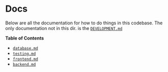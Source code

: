# Docs

Below are all the documentation for how to do things in this codebase. The only documentation not in this dir. is the [`DEVELOPMENT.md`](../DEVELOPMENT.md)

**Table of Contents**

- [`database.md`](./database.md)
- [`testing.md`](./testing.md)
- [`frontend.md`](./frontend.md)
- [`backend.md`](./backend.md)